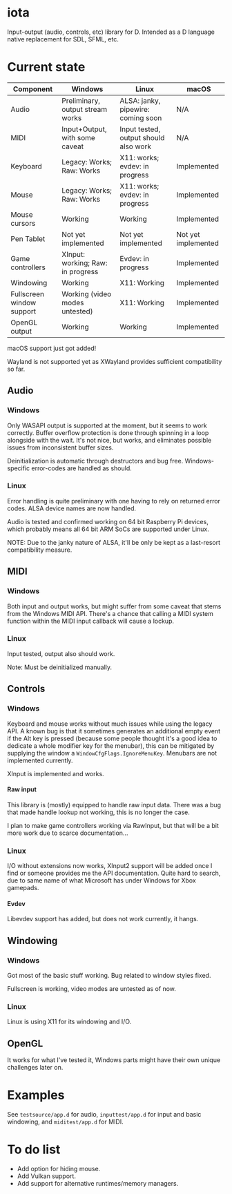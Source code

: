 # iota
Input-output (audio, controls, etc) library for D. Intended as a D language native replacement for SDL, SFML, etc.

# Current state

|Component                 |Windows                             |Linux                               |macOS                              |
|--------------------------|------------------------------------|------------------------------------|------------------------------------|
|Audio                     |Preliminary, output stream works    |ALSA: janky, pipewire: coming soon  |N/A                       |
|MIDI                      |Input+Output, with some caveat      |Input tested, output should also work|N/A                    |
|Keyboard                  |Legacy: Works; Raw: Works           |X11: works; evdev: in progress      |Implemented              |
|Mouse                     |Legacy: Works; Raw: Works           |X11: works; evdev: in progress      |Implemented              |
|Mouse cursors             |Working                             |Working                             |Implemented              |
|Pen Tablet                |Not yet implemented                 |Not yet implemented                 |Not yet implemented                 |
|Game controllers          |XInput: working; Raw: in progress   |Evdev: in progress                  |Implemented              |
|Windowing                 |Working                             |X11: Working                        |Implemented              |
|Fullscreen window support |Working (video modes untested)      |X11: Working                        |Implemented              |
|OpenGL output             |Working                             |Working                             |Implemented              |

macOS support just got added!

Wayland is not supported yet as XWayland provides sufficient compatibility so far.

## Audio

### Windows

Only WASAPI output is supported at the moment, but it seems to work correctly. Buffer overflow protection is done through spinning in a loop alongside with the wait. It's not nice, but works, and eliminates possible issues from inconsistent buffer sizes.

Deinitialization is automatic through destructors and bug free. Windows-specific error-codes are handled as should.

### Linux

Error handling is quite preliminary with one having to rely on returned error codes. ALSA device names are now handled.

Audio is tested and confirmed working on 64 bit Raspberry Pi devices, which probably means all 64 bit ARM SoCs are supported under Linux.

NOTE: Due to the janky nature of ALSA, it'll be only be kept as a last-resort compatibility measure.

## MIDI

### Windows

Both input and output works, but might suffer from some caveat that stems from the Windows MIDI API. There's a chance that calling a MIDI system function within the MIDI input callback will cause a lockup.

### Linux

Input tested, output also should work.

Note: Must be deinitialized manually.

## Controls

### Windows

Keyboard and mouse works without much issues while using the legacy API. A known bug is that it sometimes generates an additional empty event if the Alt key is pressed (because some people thought it's a good idea to dedicate a whole modifier key for the menubar), this can be mitigated by supplying the window a `WindowCfgFlags.IgnoreMenuKey`. Menubars are not implemented currently.

XInput is implemented and works.

#### Raw input

This library is (mostly) equipped to handle raw input data. There was a bug that made handle lookup not working, this is no longer the case.

I plan to make game controllers working via RawInput, but that will be a bit more work due to scarce documentation...

### Linux

I/O without extensions now works, XInput2 support will be added once I find or someone provides me the API documentation. Quite hard to search, due to same name of what Microsoft has under Windows for Xbox gamepads.

#### Evdev

Libevdev support has added, but does not work currently, it hangs.

## Windowing

### Windows

Got most of the basic stuff working. Bug related to window styles fixed.

Fullscreen is working, video modes are untested as of now.

### Linux

Linux is using X11 for its windowing and I/O.

## OpenGL

It works for what I've tested it, Windows parts might have their own unique challenges later on.

# Examples

See `testsource/app.d` for audio, `inputtest/app.d` for input and basic windowing, and `miditest/app.d` for MIDI.

# To do list

* Add option for hiding mouse.
* Add Vulkan support.
* Add support for alternative runtimes/memory managers.

